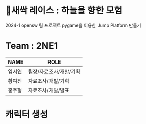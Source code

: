 # 🌱새싹 레이스 : 하늘을 향한 모험


 2024-1 opensw 팀 프로젝트
 pygame을 이용한 Jump Platform 만들기

# Team : 2NE1

| NAME | ROLE |
|------|---|
|임서연|팀장/자료조사/개발/기획|
|황여진|자료조사/개발/기획|
|홍주형|자료조사/개발/발표|
 
# 캐릭터 생성

#
